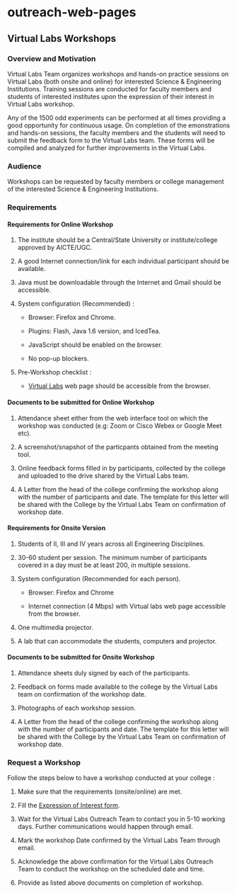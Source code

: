 # outreach-web-pages

## Virtual Labs Workshops

### Overview and Motivation

  Virtual Labs Team organizes workshops and hands-on practice sessions on Virtual Labs (both onsite and online) for interested Science & Engineering Institutions. Training sessions are conducted for faculty members and students of interested institutes upon the expression of their interest in Virtual Labs workshop.
   
  Any of the 1500 odd experiments can be performed at all times providing a good opportunity for continuous usage. On completion of the emonstrations and hands-on sessions, the faculty members and the students will need to submit the feedback form to the Virtual Labs team. These forms will be compiled and analyzed for further improvements in the Virtual Labs.
  
### Audience

  Workshops can be requested by faculty members or college management of the interested Science & Engineering Institutions.

###  Requirements

#### Requirements for Online Workshop  

 1. The institute should be a Central/State University or institute/college approved by AICTE/UGC.

 2. A good Internet connection/link for each individual participant should be available. 
    
 3. Java must be downloadable through the Internet and Gmail should be accessible.

 4. System configuration (Recommended) : 
      
     - Browser: Firefox and Chrome.

     - Plugins: Flash, Java 1.6 version, and IcedTea.

     - JavaScript should be enabled on the browser.

     - No pop-up blockers.

  5. Pre-Workshop checklist : 
    
      - [Virtual Labs](https://www.vlab.co.in/)  web page should be accessible from the browser.

#### Documents to be submitted for Online Workshop 

   1. Attendance sheet either from the web interface tool on which the workshop was conducted (e.g: Zoom or Cisco Webex or Google Meet etc).
   
   2. A screenshot/snapshot of the particpants obtained from the meeting tool.
   
   3. Online feedback forms filled in by participants, collected by the college and uploaded to the drive shared by the Virtual Labs team.
   
   4. A Letter from the head of the college confirming the workshop along with the number of participants and date. The template for this letter will be shared with the College by the Virtual Labs Team on confirmation of workshop date.
   
#### Requirements for Onsite Version 

   1. Students of II, III and IV years across all Engineering Disciplines.
   
   2. 30-60 student per session.  The minimum number of participants covered in a day must be at least 200, in multiple sessions.
   
   3. System configuration (Recommended for each person).

      - Browser: Firefox and Chrome

      - Internet connection (4 Mbps) with Virtual labs web page accessible from the browser.
   
   4. One multimedia projector.
   
   5. A lab that can accommodate the students, computers and projector.
   
#### Documents to be submitted for Onsite Workshop

   1. Attendance sheets duly signed by each of the participants.
   
   2. Feedback on forms made available to the college by the Virtual Labs team on confirmation of the workshop date.
   
   3. Photographs of each workshop session.
   
   4. A Letter from the head of the college confirming the workshop along with the number of participants and date. The template for this letter will be shared with the College by the Virtual Labs Team on confirmation of workshop date.
   
### Request a Workshop  

Follow the steps below to have a workshop conducted at your college :
   
   1. Make sure that the requirements (onsite/online) are met.

   2. Fill the [Expression of Interest form](https://docs.google.com/forms/d/e/1FAIpQLScvUGaE6ln6JzeIVc2CqTXwac_R69WhzoM5TrW6y99hFB6nbw/viewform?embedded=true).

   3. Wait for the Virtual Labs Outreach Team to contact you in 5-10 working days. Further communications would happen through email.

   4. Mark the workshop Date confirmed by the Virtual Labs Team through email.

   5. Acknowledge the above confirmation for the Virtual Labs Outreach Team to conduct the workshop on the scheduled date and time.
         
   6. Provide as listed above documents on completion of workshop.
